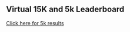 ## Virtual 15K and 5k Leaderboard

[Click here for 5k results](https://bnorthan.github.io/Virtual15K_5K/leaderboard5k)
